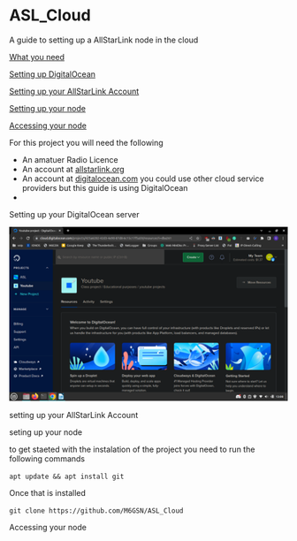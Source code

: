 # ASL_Cloud
A guide to setting up a AllStarLink node in the cloud

 [What you need](#needed)

 [Setting up DigitalOcean](#do)

 [Setting up your AllStarLink Account](#asl)

 [Setting up your node](#node)

 [Accessing your node](#access)

<a name="needed"></a>For this project you will need the following


  * An amatuer Radio Licence
  * An account at [allstarlink.org](https://www.allstarlink.org/)
  * An account at [digitalocean.com](https://www.digitalocean.com/) you could use other cloud service providers but this guide is using DigitalOcean
  * 



<a name="do">Setting up your DigitalOcean server

![first screenshot on digitalOcera](do01.png)


<a name="asl">setting up your AllStarLink Account


<a name="node">seting up your node

to get staeted with the instalation of the project you need to run the following commands 

`apt update && apt install git`

Once that is installed

`git clone https://github.com/M6GSN/ASL_Cloud`










<a name="access">Accessing your node
